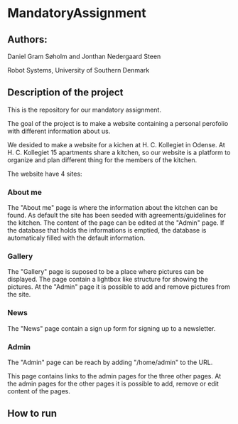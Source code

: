 # MandatoryAssignment
## Authors:
Daniel Gram Søholm and Jonthan Nedergaard Steen

Robot Systems, University of Southern Denmark

## Description of the project
This is the repository for our mandatory assignment.

The goal of the project is to make a website containing a personal perofolio with different information about us.

We desided to make a website for a kichen at H. C. Kollegiet in Odense. At H. C. Kollegiet 15 apartments share a kitchen, so our website is a platform to organize and plan different thing for the members of the kitchen.

The website have 4 sites:

### About me
The "About me" page is where the information about the kitchen can be found. As default the site has been seeded with agreements/guidelines for the kitchen. The content of the page can be edited at the "Admin" page. If the database that holds the informations is emptied, the database is automaticaly filled with the default information. 

### Gallery
The "Gallery" page is suposed to be a place where pictures can be displayed. The page contain a lightbox like structure for showing the pictures. At the "Admin" page it is possible to add and remove pictures from the site.

### News
The "News" page contain a sign up form for signing up to a newsletter. 

### Admin
The "Admin" page can be reach by adding "/home/admin" to the URL.

This page contains links to the admin pages for the three other pages. At the admin pages for the other pages it is possible to add, remove or edit content of the pages.

## How to run
